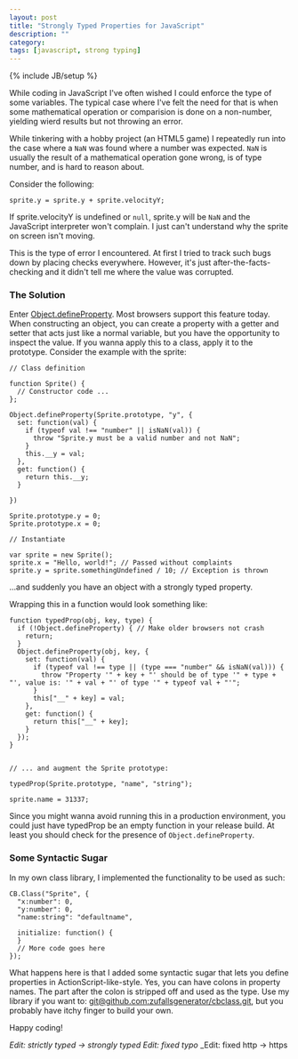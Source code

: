 ```yaml
---
layout: post
title: "Strongly Typed Properties for JavaScript"
description: ""
category: 
tags: [javascript, strong typing]
---
```

{% include JB/setup %}

While coding in JavaScript I've often wished I could enforce the type of some variables.
The typical case where I've felt the need for that is when some mathematical operation or comparision is
done on a non-number, yielding wierd results but not throwing an error.

While tinkering with a hobby project (an HTML5 game) I repeatedly run into the case where
a `NaN` was found where a number was expected. `NaN` is usually the result of a mathematical operation gone wrong,
is of type number, and is hard to reason about.

Consider the following:

    sprite.y = sprite.y + sprite.velocityY;

If sprite.velocityY is undefined or `null`, sprite.y will be `NaN` and the JavaScript interpreter won't complain. I just can't
understand why the sprite on screen isn't moving.

This is the type of error I encountered. At first I tried to track such bugs down by placing
checks everywhere. However, it's just after-the-facts-checking and it didn't tell me where the value was corrupted.

### The Solution

Enter [Object.defineProperty](https://developer.mozilla.org/en-US/docs/Web/JavaScript/Reference/Global_Objects/Object/defineProperty). Most browsers support this feature today. When constructing an object, you can create a property
with a getter and setter that acts just like a normal variable, but you have the opportunity to inspect the value. If you wanna apply this to a class, apply it to the prototype.
Consider the example with the sprite:

    // Class definition

    function Sprite() {
      // Constructor code ...
    };
  
    Object.defineProperty(Sprite.prototype, "y", {
      set: function(val) {
        if (typeof val !== "number" || isNaN(val)) {
          throw "Sprite.y must be a valid number and not NaN";
        }
        this.__y = val;
      },
      get: function() {
        return this.__y;
      }
    
    })
    
    Sprite.prototype.y = 0;
    Sprite.prototype.x = 0;
    
    // Instantiate
  
    var sprite = new Sprite();
    sprite.x = "Hello, world!"; // Passed without complaints
    sprite.y = sprite.somethingUndefined / 10; // Exception is thrown

...and suddenly you have an object with a strongly typed property.

Wrapping this in a function would look something like:

    function typedProp(obj, key, type) {
      if (!Object.defineProperty) { // Make older browsers not crash
        return;
      }
      Object.defineProperty(obj, key, {
        set: function(val) {
          if (typeof val !== type || (type === "number" && isNaN(val))) {
            throw "Property '" + key + "' should be of type '" + type + "', value is: '" + val + "' of type '" + typeof val + "'";
          }
          this["__" + key] = val;
        },
        get: function() {
          return this["__" + key];
        }
      });
    }
    
    
    // ... and augment the Sprite prototype:
    
    typedProp(Sprite.prototype, "name", "string");
    
    sprite.name = 31337;


Since you might wanna avoid running this in a production environment, you could just have typedProp be an empty function in your release build.
At least you should check for the presence of `Object.defineProperty`.

### Some Syntactic Sugar

In my own class library, I implemented the functionality to be used as such:

    CB.Class("Sprite", {
      "x:number": 0,
      "y:number": 0,
      "name:string": "defaultname",
      
      initialize: function() {
      }
      // More code goes here
    });
  
What happens here is that I added some syntactic sugar that lets you define properties in ActionScript-like-style.
Yes, you can have colons in property names. The part after the colon is stripped off and used as the type.
Use my library if you want to: [git@github.com:zufallsgenerator/cbclass.git](https://github.com/zufallsgenerator/cbclass), but you probably have itchy finger to build your own.

Happy coding!


_Edit: strictly typed -> strongly typed_
_Edit: fixed typo_
_Edit: fixed http -> https
